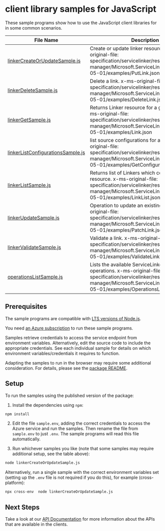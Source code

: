 # client library samples for JavaScript

These sample programs show how to use the JavaScript client libraries for in some common scenarios.

| **File Name**                                                       | **Description**                                                                                                                                                                                |
| ------------------------------------------------------------------- | ---------------------------------------------------------------------------------------------------------------------------------------------------------------------------------------------- |
| [linkerCreateOrUpdateSample.js][linkercreateorupdatesample]         | Create or update linker resource. x-ms-original-file: specification/servicelinker/resource-manager/Microsoft.ServiceLinker/stable/2022-05-01/examples/PutLink.json                             |
| [linkerDeleteSample.js][linkerdeletesample]                         | Delete a link. x-ms-original-file: specification/servicelinker/resource-manager/Microsoft.ServiceLinker/stable/2022-05-01/examples/DeleteLink.json                                             |
| [linkerGetSample.js][linkergetsample]                               | Returns Linker resource for a given name. x-ms-original-file: specification/servicelinker/resource-manager/Microsoft.ServiceLinker/stable/2022-05-01/examples/Link.json                        |
| [linkerListConfigurationsSample.js][linkerlistconfigurationssample] | list source configurations for a linker. x-ms-original-file: specification/servicelinker/resource-manager/Microsoft.ServiceLinker/stable/2022-05-01/examples/GetConfigurations.json            |
| [linkerListSample.js][linkerlistsample]                             | Returns list of Linkers which connects to the resource. x-ms-original-file: specification/servicelinker/resource-manager/Microsoft.ServiceLinker/stable/2022-05-01/examples/LinkList.json      |
| [linkerUpdateSample.js][linkerupdatesample]                         | Operation to update an existing link. x-ms-original-file: specification/servicelinker/resource-manager/Microsoft.ServiceLinker/stable/2022-05-01/examples/PatchLink.json                       |
| [linkerValidateSample.js][linkervalidatesample]                     | Validate a link. x-ms-original-file: specification/servicelinker/resource-manager/Microsoft.ServiceLinker/stable/2022-05-01/examples/ValidateLinkSuccess.json                                  |
| [operationsListSample.js][operationslistsample]                     | Lists the available ServiceLinker REST API operations. x-ms-original-file: specification/servicelinker/resource-manager/Microsoft.ServiceLinker/stable/2022-05-01/examples/OperationsList.json |

## Prerequisites

The sample programs are compatible with [LTS versions of Node.js](https://github.com/nodejs/release#release-schedule).

You need [an Azure subscription][freesub] to run these sample programs.

Samples retrieve credentials to access the service endpoint from environment variables. Alternatively, edit the source code to include the appropriate credentials. See each individual sample for details on which environment variables/credentials it requires to function.

Adapting the samples to run in the browser may require some additional consideration. For details, please see the [package README][package].

## Setup

To run the samples using the published version of the package:

1. Install the dependencies using `npm`:

```bash
npm install
```

2. Edit the file `sample.env`, adding the correct credentials to access the Azure service and run the samples. Then rename the file from `sample.env` to just `.env`. The sample programs will read this file automatically.

3. Run whichever samples you like (note that some samples may require additional setup, see the table above):

```bash
node linkerCreateOrUpdateSample.js
```

Alternatively, run a single sample with the correct environment variables set (setting up the `.env` file is not required if you do this), for example (cross-platform):

```bash
npx cross-env  node linkerCreateOrUpdateSample.js
```

## Next Steps

Take a look at our [API Documentation][apiref] for more information about the APIs that are available in the clients.

[linkercreateorupdatesample]: https://github.com/Azure/azure-sdk-for-js/blob/main/sdk/servicelinker/arm-servicelinker/samples/v2/javascript/linkerCreateOrUpdateSample.js
[linkerdeletesample]: https://github.com/Azure/azure-sdk-for-js/blob/main/sdk/servicelinker/arm-servicelinker/samples/v2/javascript/linkerDeleteSample.js
[linkergetsample]: https://github.com/Azure/azure-sdk-for-js/blob/main/sdk/servicelinker/arm-servicelinker/samples/v2/javascript/linkerGetSample.js
[linkerlistconfigurationssample]: https://github.com/Azure/azure-sdk-for-js/blob/main/sdk/servicelinker/arm-servicelinker/samples/v2/javascript/linkerListConfigurationsSample.js
[linkerlistsample]: https://github.com/Azure/azure-sdk-for-js/blob/main/sdk/servicelinker/arm-servicelinker/samples/v2/javascript/linkerListSample.js
[linkerupdatesample]: https://github.com/Azure/azure-sdk-for-js/blob/main/sdk/servicelinker/arm-servicelinker/samples/v2/javascript/linkerUpdateSample.js
[linkervalidatesample]: https://github.com/Azure/azure-sdk-for-js/blob/main/sdk/servicelinker/arm-servicelinker/samples/v2/javascript/linkerValidateSample.js
[operationslistsample]: https://github.com/Azure/azure-sdk-for-js/blob/main/sdk/servicelinker/arm-servicelinker/samples/v2/javascript/operationsListSample.js
[apiref]: https://docs.microsoft.com/javascript/api/@azure/arm-servicelinker?view=azure-node-preview
[freesub]: https://azure.microsoft.com/free/
[package]: https://github.com/Azure/azure-sdk-for-js/tree/main/sdk/servicelinker/arm-servicelinker/README.md